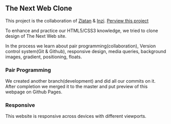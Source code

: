 ## The Next Web Clone

This project is the collaboration of [Zlatan](https://github.com/zlayabekrija) & [Inzi](https://github.com/inhaq). [Perview this project](https://zlayabekrija.github.io/the-next-web-clone/)

To enhance and practice our HTML5/CSS3 knowledge, we tried to clone design of The Next Web site. 

In the process we learn about pair programming(collaboration), Version control system(Git & Github), responsive design, media queries, background images, gradient, positioning, floats.

### Pair Programming

We created another branch(development) and did all our commits on it. After completion we merged it to the master and put preview of this webpage on Github Pages.

### Responsive

This website is responsive across devices with different viewports.
